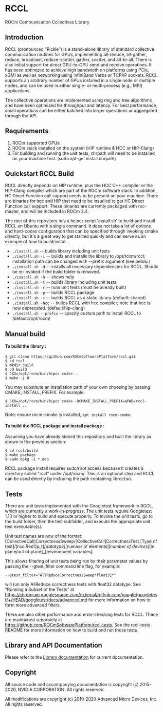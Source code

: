 # RCCL

ROCm Communication Collectives Library

## Introduction

RCCL (pronounced "Rickle") is a stand-alone library of standard collective communication routines for GPUs, implementing all-reduce, all-gather, reduce, broadcast, reduce-scatter, gather, scatter, and all-to-all. There is also initial support for direct GPU-to-GPU send and receive operations.  It has been optimized to achieve high bandwidth on platforms using PCIe, xGMI as well as networking using InfiniBand Verbs or TCP/IP sockets. RCCL supports an arbitrary number of GPUs installed in a single node or multiple nodes, and can be used in either single- or multi-process (e.g., MPI) applications.

The collective operations are implemented using ring and tree algorithms and have been optimized for throughput and latency. For best performance, small operations can be either batched into larger operations or aggregated through the API.

## Requirements

1. ROCm supported GPUs
2. ROCm stack installed on the system (HIP runtime & HCC or HIP-Clang)
3. For building and running the unit tests, chrpath will need to be installed on your machine first. (sudo apt-get install chrpath)

## Quickstart RCCL Build

RCCL directly depends on HIP runtime, plus the HCC C++ compiler or the HIP-Clang compiler which are part of the ROCm software stack.
In addition, HC Direct Function call support needs to be present on your machine.  There are binaries for hcc and HIP that need to be installed to get HC Direct Function call support.  These binaries are currently packaged with roc-master, and will be included in ROCm 2.4.

The root of this repository has a helper script 'install.sh' to build and install RCCL on Ubuntu with a single command.  It does not take a lot of options and hard-codes configuration that can be specified through invoking cmake directly, but it's a great way to get started quickly and can serve as an example of how to build/install.

*  `./install.sh` -- builds library including unit tests
*  `./install.sh -i` -- builds and installs the library to /opt/rocm/rccl; installation path can be changed with --prefix argument (see below.)
*  `./install.sh -d` -- installs all necessary dependencies for RCCL.  Should be re-invoked if the build folder is removed.
*  `./install.sh -h` -- shows help
*  `./install.sh -t` -- builds library including unit tests
*  `./install.sh -r` -- runs unit tests (must be already built)
*  `./install.sh -p` -- builds RCCL package
*  `./install.sh -s` -- builds RCCL as a static library (default: shared)
*  `./install.sh -hcc` -- builds RCCL with hcc compiler; note that hcc is now deprecated. (default:hip-clang)
*  `./install.sh --prefix` -- specify custom path to install RCCL to (default:/opt/rocm)

## Manual build
#### To build the library :

```shell
$ git clone https://github.com/ROCmSoftwarePlatform/rccl.git
$ cd rccl
$ mkdir build
$ cd build
$ CXX=/opt/rocm/bin/hipcc cmake ..
$ make -j 8
```
You may substitute an installation path of your own choosing by passing CMAKE_INSTALL_PREFIX. For example:
```shell
$ CXX=/opt/rocm/bin/hipcc cmake -DCMAKE_INSTALL_PREFIX=$PWD/rccl-install ..
```
Note: ensure rocm-cmake is installed, `apt install rocm-cmake`.

#### To build the RCCL package and install package :

Assuming you have already cloned this repository and built the library as shown in the previous section:

```shell
$ cd rccl/build
$ make package
$ sudo dpkg -i *.deb
```

RCCL package install requires sudo/root access because it creates a directory called "rccl" under /opt/rocm/. This is an optional step and RCCL can be used directly by including the path containing librccl.so.

## Tests

There are unit tests implemented with the Googletest framework in RCCL, which are currently a work-in-progress.  The unit tests require Googletest 1.10 or higher to build and execute properly.
To invoke the unit tests, go to the build folder, then the test subfolder, and execute the appropriate unit test executable(s).

Unit test names are now of the format:
[CollectiveCall]CorrectnessSweep/[CollectiveCall]CorrectnessTest.[Type of test]/[ncclRedOp_t]_[datatype]_[number of elements]_[number of devices]_[in place/out of place]_[environment variables]

This allows filtering of unit tests being run by their parameter values by passing the --gtest_filter command line flag, for example:

```shell
--gtest_filter="AllReduceCorrectnessSweep*float32*"
```
will run only AllReduce correctness tests with float32 datatype. See "Running a Subset of the Tests" at https://chromium.googlesource.com/external/github.com/google/googletest/+/HEAD/googletest/docs/advanced.md for more information on how to form more advanced filters.


There are also other performance and error-checking tests for RCCL.  These are maintained separately at https://github.com/ROCmSoftwarePlatform/rccl-tests.
See the rccl-tests README for more information on how to build and run those tests.

## Library and API Documentation

Please refer to the [Library documentation](http://rccl.readthedocs.io/) for current documentation.

## Copyright

All source code and accompanying documentation is copyright (c) 2015-2020, NVIDIA CORPORATION. All rights reserved.

All modifications are copyright (c) 2019-2020 Advanced Micro Devices, Inc. All rights reserved.
